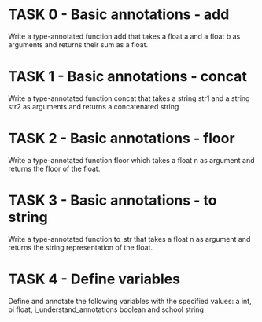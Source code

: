 # TASK 0 - Basic annotations - add

Write a type-annotated function add that takes a float a and a float b as arguments and returns their sum as a float.

# TASK 1 - Basic annotations - concat 

Write a type-annotated function concat that takes a string str1 and a string str2 as arguments and returns a concatenated string

# TASK 2 - Basic annotations - floor

Write a type-annotated function floor which takes a float n as argument and returns the floor of the float.

# TASK 3 - Basic annotations - to string

Write a type-annotated function to_str that takes a float n as argument and returns the string representation of the float.

# TASK 4 - Define variables

Define and annotate the following variables with the specified values: a int, pi float, i_understand_annotations boolean and school string
